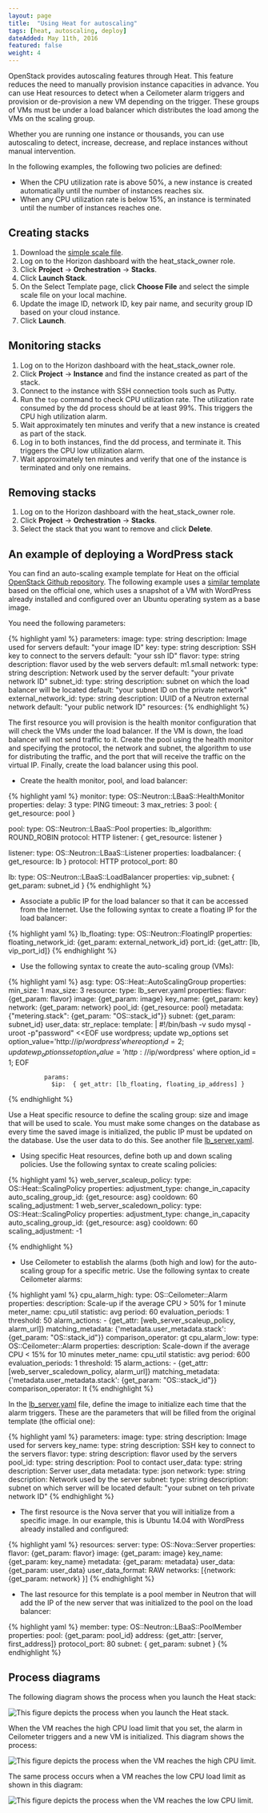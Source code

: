 ```yaml
---
layout: page
title:  "Using Heat for autoscaling"
tags: [heat, autoscaling, deploy]
dateAdded: May 11th, 2016
featured: false
weight: 4
---
```


OpenStack provides autoscaling features through Heat. This feature reduces the need to manually provision instance capacities in advance. You can use Heat resources to detect when a Ceilometer alarm triggers and provision or de-provision a new VM depending on the trigger. These groups of VMs must be under a load balancer which distributes the load among the VMs on the scaling group.

Whether you are running one instance or thousands, you can use autoscaling to detect, increase, decrease, and replace instances without manual intervention.

In the following examples, the following two policies are defined:

* When the CPU utilization rate is above 50%, a new instance is created automatically until the number of instances reaches six.
* When any CPU utilization rate is below 15%, an instance is terminated until the number of instances reaches one.

## Creating stacks
1. Download the [simple scale file](../simplescale.yaml).
2. Log on to the Horizon dashboard with the heat_stack_owner role.
3. Click **Project** -> **Orchestration** -> **Stacks**.
4. Click **Launch Stack**.
5. On the Select Template page, click **Choose File** and select the simple scale file on your local machine.
6. Update the image ID, network ID, key pair name, and security group ID based on your cloud instance.
7. Click **Launch**.

## Monitoring stacks
1. Log on to the Horizon dashboard with the heat_stack_owner role.
1. Click **Project** -> **Instance** and find the instance created as part of the stack.
1. Connect to the instance with SSH connection tools such as Putty.
1. Run the `top` command to check CPU utilization rate. The utilization rate consumed by the dd process should be at least 99%. This triggers the CPU high utilization alarm.
1. Wait approximately ten minutes and verify that a new instance is created as part of the stack.
1. Log in to both instances, find the dd process, and terminate it. This triggers the CPU low utilization alarm.
1. Wait approximately ten minutes and verify that one of the instance is terminated and only one remains.

## Removing stacks
1. Log on to the Horizon dashboard with the heat_stack_owner role.
1. Click **Project** -> **Orchestration** -> **Stacks**.
1. Select the stack that you want to remove and click **Delete**.

## An example of deploying a WordPress stack

You can find an auto-scaling example template for Heat on the official [OpenStack Github repository](https://github.com/openstack/heat-templates/tree/master/hot). 
The following example uses a [similar template](../autobalance_autoscaling.yaml) based on the official one, which uses a snapshot of a VM with WordPress already installed and configured over an Ubuntu operating system as a base image.

You need the following parameters:

{% highlight yaml %}
parameters:
  image:
    type: string
    description: Image used for servers
    default: "your image ID"
  key:
    type: string
    description: SSH key to connect to the servers
    default:  "your ssh ID"
  flavor:
    type: string
    description: flavor used by the web servers
    default: m1.small
  network:
    type: string
    description: Network used by the server
    default:  "your private network ID"
  subnet_id:
    type: string
    description: subnet on which the load balancer will be located
    default:  "your subnet ID on the private network"
  external_network_id:
    type: string
    description: UUID of a Neutron external network
    default:  "your public network ID"
resources:
{% endhighlight %}

The first resource you will provision is the health monitor configuration that will check the VMs under the load balancer. If the VM is down, the load balancer will not send traffic to it. Create the pool using the health monitor and specifying the protocol, the network and subnet, the algorithm to use for distributing the traffic, and the port that will receive the traffic on the virtual IP. Finally, create the load balancer using this pool.

* Create the health monitor, pool, and load balancer:
	
{% highlight yaml %}
monitor:
  type: OS::Neutron::LBaaS::HealthMonitor
  properties:
    delay: 3
    type: PING
    timeout: 3
    max_retries: 3
    pool: { get_resource: pool }

pool:
  type: OS::Neutron::LBaaS::Pool
  properties:
    lb_algorithm: ROUND_ROBIN
    protocol: HTTP
    listener: { get_resource: listener }

listener:
  type: OS::Neutron::LBaaS::Listener
  properties:
    loadbalancer: { get_resource: lb }
    protocol: HTTP
    protocol_port: 80

lb:
  type: OS::Neutron::LBaaS::LoadBalancer
  properties:
    vip_subnet: { get_param:  subnet_id }
{% endhighlight %}

* Associate a public IP for the load balancer so that it can be accessed from the Internet. Use the following syntax to create a floating IP for the load balancer:

{% highlight yaml %}
lb_floating:
  type: OS::Neutron::FloatingIP
  properties:
    floating_network_id: {get_param: external_network_id}
    port_id: {get_attr: [lb, vip_port_id]}
{% endhighlight %}

* Use the following syntax to create the auto-scaling group (VMs):

{% highlight yaml %}
asg:
    type: OS::Heat::AutoScalingGroup
    properties:
      min_size: 1
      max_size: 3
      resource:
        type: lb_server.yaml
        properties:
          flavor: {get_param: flavor}
          image: {get_param: image}
          key_name: {get_param: key}
          network: {get_param: network}
          pool_id: {get_resource: pool}
          metadata: {"metering.stack": {get_param: "OS::stack_id"}}
          subnet: {get_param:  subnet_id}
          user_data:
            str_replace:
              template: |
                #!/bin/bash -v
                sudo mysql -uroot -p"password" <<EOF
                use wordpress;
                update wp_options set option_value='http://$ip/wordpress' where option_id = 2;
                update wp_options set option_value='http://$ip/wordpress' where option_id = 1;
                EOF

              params:
                $ip:  { get_attr: [lb_floating, floating_ip_address] }		
{% endhighlight %}

Use a Heat specific resource to define the scaling group: size and image that will be used to scale. You must make some changes on the database as every time the saved image is initialized, the public IP must be updated on the database. Use the user data to do this. See another file [lb_server.yaml](../lb_server.yaml).

* Using specific Heat resources, define both up and down scaling policies. Use the following syntax to create scaling policies:

{% highlight yaml %}
web_server_scaleup_policy:
    type: OS::Heat::ScalingPolicy
    properties:
      adjustment_type: change_in_capacity
      auto_scaling_group_id: {get_resource: asg}
      cooldown: 60
      scaling_adjustment: 1
web_server_scaledown_policy:
    type: OS::Heat::ScalingPolicy
    properties:
      adjustment_type: change_in_capacity
      auto_scaling_group_id: {get_resource: asg}
      cooldown: 60
      scaling_adjustment: -1

{% endhighlight %}

* Use Ceilometer to establish the alarms (both high and low) for the auto-scaling group for a specific metric. Use the following syntax to create Ceilometer alarms:

{% highlight yaml %}
 cpu_alarm_high:
    type: OS::Ceilometer::Alarm
    properties:
      description: Scale-up if the average CPU > 50% for 1 minute
      meter_name: cpu_util
      statistic: avg
      period: 60
      evaluation_periods: 1
      threshold: 50
      alarm_actions:
        - {get_attr: [web_server_scaleup_policy, alarm_url]}
      matching_metadata: {'metadata.user_metadata.stack': {get_param: "OS::stack_id"}}
      comparison_operator: gt
  cpu_alarm_low:
    type: OS::Ceilometer::Alarm
    properties:
      description: Scale-down if the average CPU < 15% for 10 minutes
      meter_name: cpu_util
      statistic: avg
      period: 600
      evaluation_periods: 1
      threshold: 15
      alarm_actions:
        - {get_attr: [web_server_scaledown_policy, alarm_url]}
      matching_metadata: {'metadata.user_metadata.stack': {get_param: "OS::stack_id"}}
      comparison_operator: lt
{% endhighlight %}


In the [lb_server.yaml](../lb_server.yaml) file, define the image to initialize each time that the alarm triggers. These are the parameters that will be filled from the original template (the official one):

{% highlight yaml %}
parameters:
  image:
    type: string
    description: Image used for servers
  key_name:
    type: string
    description: SSH key to connect to the servers
  flavor:
    type: string
    description: flavor used by the servers
  pool_id:
    type: string
    description: Pool to contact
  user_data:
    type: string
    description: Server user_data
  metadata:
    type: json
  network:
    type: string
    description: Network used by the server
  subnet:
    type: string
    description: subnet on which server will be located
    default:  "your subnet on teh private network ID"
{% endhighlight %}

* The first resource is the Nova server that you will initialize from a specific image. In our example, this is Ubuntu 14.04 with WordPress already installed and configured:

{% highlight yaml %}
resources:
  server:
    type: OS::Nova::Server
    properties:
      flavor: {get_param: flavor}
      image: {get_param: image}
      key_name: {get_param: key_name}
      metadata: {get_param: metadata}
      user_data: {get_param: user_data}
      user_data_format: RAW
      networks: [{network: {get_param: network} }]
{% endhighlight %}

* The last resource for this template is a pool member in Neutron that will add the IP of the new server that was initialized to the pool on the load balancer:

{% highlight yaml %}
member:
    type: OS::Neutron::LBaaS::PoolMember
    properties:
      pool: {get_param: pool_id}
      address: {get_attr: [server, first_address]}
      protocol_port: 80
      subnet: { get_param: subnet }
{% endhighlight %}
	
## Process diagrams
The following diagram shows the process when you launch the Heat stack:

![This figure depicts the process when you launch the Heat stack.]({{site.baseurl}}/img/auto-scale_1.png)

When the VM reaches the high CPU load limit that you set, the alarm in Ceilometer triggers and a new VM is initialized. This diagram shows the process:

![This figure depicts the process when the VM reaches the high CPU limit.]({{site.baseurl}}/img/auto-scale_2.png)

The same process occurs when a VM reaches the low CPU load limit as shown in this diagram:

![This figure depicts the process when the VM reaches the low CPU limit.]({{site.baseurl}}/img/auto-scale_3.png)
